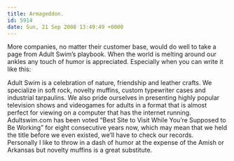 ```yaml
---
title: Armageddon.
id: 5914
date: Sun, 21 Sep 2008 13:49:49 +0000
---
```


More companies, no matter their customer base, would do well to take a page from Adult Swim’s playbook. When the world is melting around our ankles any touch of humor is appreciated. Especially when you can write it like this:



<div class="quote">Adult Swim is a celebration of nature, friendship and leather crafts. We specialize in soft rock, novelty muffins, custom typewriter cases and industrial tarpaulins. We also pride ourselves in presenting highly popular television shows and videogames for adults in a format that is almost perfect for viewing on a computer that has the internet running. Adultswim.com has been voted “Best Site to Visit While You’re Supposed to Be Working” for eight consecutive years now, which may mean that we held the title before we even existed, we’ll have to check our records.</div>Personally I like to throw in a dash of humor at the expense of the Amish or Arkansas but novelty muffins is a great substitute.





